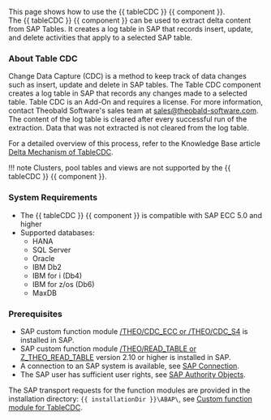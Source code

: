 This page shows how to use the {{ tableCDC }} {{ component }}.<br>
The {{ tableCDC }} {{ component }} can be used to extract delta content from SAP Tables.
It creates a log table in SAP that records insert, update, and delete activities that apply to a selected SAP table.<br>


### About Table CDC

Change Data Capture (CDC) is a method to keep track of data changes such as insert, update and delete in SAP tables.
The Table CDC component creates a log table in SAP that records any changes made to a selected table. Table CDC is an Add-On and requires a license. For more information, contact Theobald Software's sales team at [sales@theobald-software.com](mailto:sales@theobald-software.com).
The content of the log table is cleared after every successful run of the extraction. Data that was not extracted is not cleared from the log table.

For a detailed overview of this process, refer to the Knowledge Base article [Delta Mechanism of TableCDC](../../knowledge-base/table-cdc-mechanism.md).

!!! note
	Clusters, pool tables and views are not supported by the {{ tableCDC }} {{ component }}. 

### System Requirements
 
- The {{ tableCDC }} {{ component }} is compatible with SAP ECC 5.0 and higher
- Supported databases:
	- HANA
	- SQL Server
	- Oracle
	- IBM Db2
	- IBM for i (Db4)
	- IBM for z/os (Db6)
	- MaxDB
	
### Prerequisites

- SAP custom function module [/THEO/CDC_ECC or /THEO/CDC_S4](../setup-in-sap/custom-function-module-for-tablecdc.md) is installed in SAP.
- SAP custom function module [/THEO/READ_TABLE or Z_THEO_READ_TABLE](../setup-in-sap/custom-function-module-for-table-extraction.md) version 2.10 or higher is installed in SAP.
- A connection to an SAP system is available, see [SAP Connection](../sap-connection/index.md).
- The SAP user has sufficient user rights, see [SAP Authority Objects](../setup-in-sap/sap-authority-objects.md/#table-cdc).

The SAP transport requests for the function modules are provided in the installation directory: `{{ installationDir }}\ABAP\`, see [Custom function module for TableCDC](../setup-in-sap/custom-function-module-for-tablecdc.md).
